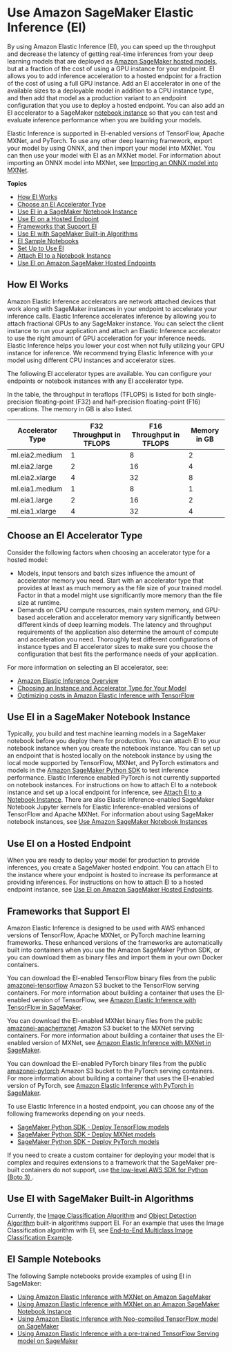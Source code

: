 # Use Amazon SageMaker Elastic Inference \(EI\)<a name="ei"></a>

By using Amazon Elastic Inference \(EI\), you can speed up the throughput and decrease the latency of getting real\-time inferences from your deep learning models that are deployed as [Amazon SageMaker hosted models](https://docs.aws.amazon.com/sagemaker/latest/dg/deploy-model.html), but at a fraction of the cost of using a GPU instance for your endpoint\. EI allows you to add inference acceleration to a hosted endpoint for a fraction of the cost of using a full GPU instance\. Add an EI accelerator in one of the available sizes to a deployable model in addition to a CPU instance type, and then add that model as a production variant to an endpoint configuration that you use to deploy a hosted endpoint\. You can also add an EI accelerator to a SageMaker [notebook instance](sagemaker/latest/dg/nbi.html) so that you can test and evaluate inference performance when you are building your models\. 

Elastic Inference is supported in EI\-enabled versions of TensorFlow, Apache MXNet, and PyTorch\. To use any other deep learning framework, export your model by using ONNX, and then import your model into MXNet\. You can then use your model with EI as an MXNet model\. For information about importing an ONNX model into MXNet, see [Importing an ONNX model into MXNet](https://docs.aws.amazon.com/dlami/latest/devguide/onnx.html)\.

**Topics**
+ [How EI Works](#ei-how-it-works)
+ [Choose an EI Accelerator Type](#ei-choose-type)
+ [Use EI in a SageMaker Notebook Instance](#ei-intro-notebook)
+ [Use EI on a Hosted Endpoint](#ei-intro-endpoint)
+ [Frameworks that Support EI](#ei-supported-frameworks)
+ [Use EI with SageMaker Built\-in Algorithms](#ei-built-in)
+ [EI Sample Notebooks](#ei-intro-sample-nb)
+ [Set Up to Use EI](ei-setup.md)
+ [Attach EI to a Notebook Instance](ei-notebook-instance.md)
+ [Use EI on Amazon SageMaker Hosted Endpoints](ei-endpoints.md)

## How EI Works<a name="ei-how-it-works"></a>

Amazon Elastic Inference accelerators are network attached devices that work along with SageMaker instances in your endpoint to accelerate your inference calls\. Elastic Inference accelerates inference by allowing you to attach fractional GPUs to any SageMaker instance\. You can select the client instance to run your application and attach an Elastic Inference accelerator to use the right amount of GPU acceleration for your inference needs\. Elastic Inference helps you lower your cost when not fully utilizing your GPU instance for inference\. We recommend trying Elastic Inference with your model using different CPU instances and accelerator sizes\.

The following EI accelerator types are available\. You can configure your endpoints or notebook instances with any EI accelerator type\.

In the table, the throughput in teraflops \(TFLOPS\) is listed for both single\-precision floating\-point \(F32\) and half\-precision floating\-point \(F16\) operations\. The memory in GB is also listed\.


| Accelerator Type | F32 Throughput in TFLOPS | F16 Throughput in TFLOPS | Memory in GB | 
| --- | --- | --- | --- | 
| ml\.eia2\.medium | 1 | 8 | 2 | 
| ml\.eia2\.large | 2 | 16 | 4 | 
| ml\.eia2\.xlarge | 4 | 32 | 8 | 
| ml\.eia1\.medium | 1 | 8 | 1 | 
| ml\.eia1\.large | 2 | 16 | 2 | 
| ml\.eia1\.xlarge | 4 | 32 | 4 | 

## Choose an EI Accelerator Type<a name="ei-choose-type"></a>

Consider the following factors when choosing an accelerator type for a hosted model:
+ Models, input tensors and batch sizes influence the amount of accelerator memory you need\. Start with an accelerator type that provides at least as much memory as the file size of your trained model\. Factor in that a model might use significantly more memory than the file size at runtime\.
+ Demands on CPU compute resources, main system memory, and GPU\-based acceleration and accelerator memory vary significantly between different kinds of deep learning models\. The latency and throughput requirements of the application also determine the amount of compute and acceleration you need\. Thoroughly test different configurations of instance types and EI accelerator sizes to make sure you choose the configuration that best fits the performance needs of your application\.

For more information on selecting an EI accelerator, see:
+ [Amazon Elastic Inference Overview ](https://aws.amazon.com/machine-learning/elastic-inference/)
+ [Choosing an Instance and Accelerator Type for Your Model](https://docs.aws.amazon.com/elastic-inference/latest/developerguide/before.html#getting-started-choosing)
+ [Optimizing costs in Amazon Elastic Inference with TensorFlow](https://aws.amazon.com/blogs/machine-learning/optimizing-costs-in-amazon-elastic-inference-with-amazon-tensorflow/)

## Use EI in a SageMaker Notebook Instance<a name="ei-intro-notebook"></a>

Typically, you build and test machine learning models in a SageMaker notebook before you deploy them for production\. You can attach EI to your notebook instance when you create the notebook instance\. You can set up an endpoint that is hosted locally on the notebook instance by using the local mode supported by TensorFlow, MXNet, and PyTorch estimators and models in the [Amazon SageMaker Python SDK](https://sagemaker.readthedocs.io) to test inference performance\. Elastic Inference enabled PyTorch is not currently supported on notebook instances\. For instructions on how to attach EI to a notebook instance and set up a local endpoint for inference, see [Attach EI to a Notebook Instance](ei-notebook-instance.md)\. There are also Elastic Inference\-enabled SageMaker Notebook Jupyter kernels for Elastic Inference\-enabled versions of TensorFlow and Apache MXNet\. For information about using SageMaker notebook instances, see [Use Amazon SageMaker Notebook Instances](https://docs.aws.amazon.com/sagemaker/latest/dg/nbi.html)

## Use EI on a Hosted Endpoint<a name="ei-intro-endpoint"></a>

When you are ready to deploy your model for production to provide inferences, you create a SageMaker hosted endpoint\. You can attach EI to the instance where your endpoint is hosted to increase its performance at providing inferences\. For instructions on how to attach EI to a hosted endpoint instance, see [Use EI on Amazon SageMaker Hosted Endpoints](ei-endpoints.md)\.

## Frameworks that Support EI<a name="ei-supported-frameworks"></a>

Amazon Elastic Inference is designed to be used with AWS enhanced versions of TensorFlow, Apache MXNet, or PyTorch machine learning frameworks\. These enhanced versions of the frameworks are automatically built into containers when you use the Amazon SageMaker Python SDK, or you can download them as binary files and import them in your own Docker containers\. 

You can download the EI\-enabled TensorFlow binary files from the public [amazonei\-tensorflow](https://console.aws.amazon.com/s3/buckets/amazonei-tensorflow) Amazon S3 bucket to the TensorFlow serving containers\. For more information about building a container that uses the EI\-enabled version of TensorFlow, see [ Amazon Elastic Inference with TensorFlow in SageMaker](https://github.com/aws/sagemaker-tensorflow-serving-container#sagemaker-tensorflow-serving-container)\.

You can download the EI\-enabled MXNet binary files from the public [amazonei\-apachemxnet](https://console.aws.amazon.com/s3/buckets/amazonei-apachemxnet) Amazon S3 bucket to the MXNet serving containers\. For more information about building a container that uses the EI\-enabled version of MXNet, see [ Amazon Elastic Inference with MXNet in SageMaker](https://github.com/aws/sagemaker-mxnet-serving-container#amazon-elastic-inference-with-mxnet-in-sagemaker)\.

You can download the EI\-enabled PyTorch binary files from the public [amazonei\-pytorch](https://console.aws.amazon.com/s3/buckets/amazonei-pytorch) Amazon S3 bucket to the PyTorch serving containers\. For more information about building a container that uses the EI\-enabled version of PyTorch, see [ Amazon Elastic Inference with PyTorch in SageMaker](https://github.com/aws/sagemaker-pytorch-serving-container/#amazon-elastic-inference-with-pytorch-in-sagemaker)\.

To use Elastic Inference in a hosted endpoint, you can choose any of the following frameworks depending on your needs\.
+ [ SageMaker Python SDK \- Deploy TensorFlow models ](https://sagemaker.readthedocs.io/en/stable/frameworks/tensorflow/using_tf.html#deploy-tensorflow-serving-models)
+ [ SageMaker Python SDK \- Deploy MXNet models ](https://sagemaker.readthedocs.io/en/stable/frameworks/mxnet/using_mxnet.html#deploy-mxnet-models)
+ [ SageMaker Python SDK \- Deploy PyTorch models ](https://sagemaker.readthedocs.io/en/stable/frameworks/pytorch/using_pytorch.html#deploy-pytorch-models)

If you need to create a custom container for deploying your model that is complex and requires extensions to a framework that the SageMaker pre\-built containers do not support, use [ the low\-level AWS SDK for Python \(Boto 3\) ](https://boto3.amazonaws.com/v1/documentation/api/latest/guide/ec2-example-managing-instances.html)\.

## Use EI with SageMaker Built\-in Algorithms<a name="ei-built-in"></a>

Currently, the [Image Classification Algorithm](image-classification.md) and [Object Detection Algorithm](object-detection.md) built\-in algorithms support EI\. For an example that uses the Image Classification algorithm with EI, see [End\-to\-End Multiclass Image Classification Example](https://sagemaker-examples.readthedocs.io/en/latest/introduction_to_amazon_algorithms/imageclassification_caltech/Image-classification-fulltraining.html)\.

## EI Sample Notebooks<a name="ei-intro-sample-nb"></a>

The following Sample notebooks provide examples of using EI in SageMaker:
+ [Using Amazon Elastic Inference with MXNet on Amazon SageMaker ](https://sagemaker-examples.readthedocs.io/en/latest/sagemaker-python-sdk/mxnet_mnist/mxnet_mnist_elastic_inference.html)
+ [Using Amazon Elastic Inference with MXNet on an Amazon SageMaker Notebook Instance ](https://sagemaker-examples.readthedocs.io/en/latest/sagemaker-python-sdk/mxnet_mnist/mxnet_mnist_elastic_inference_local.html) 
+ [Using Amazon Elastic Inference with Neo\-compiled TensorFlow model on SageMaker](https://sagemaker-examples.readthedocs.io/en/latest/sagemaker-python-sdk/tensorflow_serving_using_elastic_inference_with_your_own_model/tensorflow_neo_compiled_model_elastic_inference.html)
+ [Using Amazon Elastic Inference with a pre\-trained TensorFlow Serving model on SageMaker](https://sagemaker-examples.readthedocs.io/en/latest/sagemaker-python-sdk/tensorflow_serving_using_elastic_inference_with_your_own_model/tensorflow_serving_pretrained_model_elastic_inference.html)